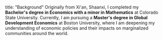 title: "Background"
Originally from Xi'an, Shaanxi, I completed my **Bachelor's degree in Economics with a minor in Mathematics** at Colorado State University. Currently, I am pursuing a **Master's degree in Global Development Economics** at Boston University, where I am deepening my understanding of economic policies and their impacts on marginalized communities around the world.
